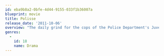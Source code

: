 ```yaml
---
id: eba9b8a2-0bfe-4d44-9155-033f1b36007a
blueprint: movie
title: Polisse
release_date: '2011-10-06'
overview: "The daily grind for the cops of the Police Department's Juvenile Protection Unit - taking in child molesters, busting underage pickpockets, interrogating abusive parents, confronting the excesses of teen sexuality, enjoying solidarity with colleagues and laughing uncontrollably at the most unthinkable moments. Knowing the worst exists and living with it. How do these cops balance their private lives and the reality they confront every working day? Fred, the group's hypersensitive wild card, is going to have a hard time facing the scrutiny of Melissa, a photographer on a Ministry of the Interior assignment to document the unit."
genres:
  -
    id: 18
    name: Drama
---
```


